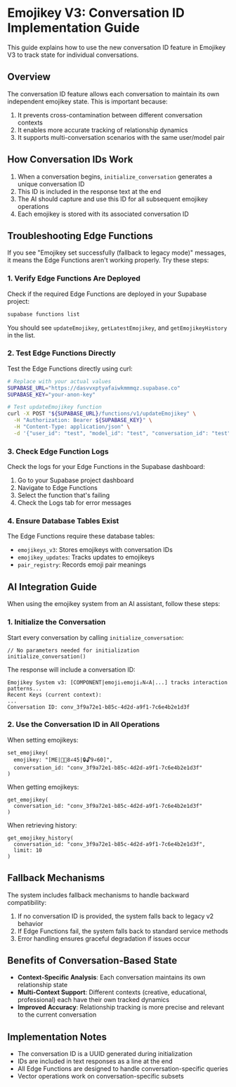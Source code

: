 # Emojikey V3: Conversation ID Implementation Guide

This guide explains how to use the new conversation ID feature in Emojikey V3 to track state for individual conversations.

## Overview

The conversation ID feature allows each conversation to maintain its own independent emojikey state. This is important because:

1. It prevents cross-contamination between different conversation contexts
2. It enables more accurate tracking of relationship dynamics
3. It supports multi-conversation scenarios with the same user/model pair

## How Conversation IDs Work

1. When a conversation begins, `initialize_conversation` generates a unique conversation ID
2. This ID is included in the response text at the end
3. The AI should capture and use this ID for all subsequent emojikey operations
4. Each emojikey is stored with its associated conversation ID

## Troubleshooting Edge Functions

If you see "Emojikey set successfully (fallback to legacy mode)" messages, it means the Edge Functions aren't working properly. Try these steps:

### 1. Verify Edge Functions Are Deployed

Check if the required Edge Functions are deployed in your Supabase project:

```bash
supabase functions list
```

You should see `updateEmojikey`, `getLatestEmojikey`, and `getEmojikeyHistory` in the list.

### 2. Test Edge Functions Directly

Test the Edge Functions directly using curl:

```bash
# Replace with your actual values
SUPABASE_URL="https://dasvvxptyafaiwkmmmqz.supabase.co"
SUPABASE_KEY="your-anon-key"

# Test updateEmojikey function
curl -X POST "${SUPABASE_URL}/functions/v1/updateEmojikey" \
  -H "Authorization: Bearer ${SUPABASE_KEY}" \
  -H "Content-Type: application/json" \
  -d '{"user_id": "test", "model_id": "test", "conversation_id": "test", "emojikey": "[ME|🧠🎨8∠45]"}'
```

### 3. Check Edge Function Logs

Check the logs for your Edge Functions in the Supabase dashboard:

1. Go to your Supabase project dashboard
2. Navigate to Edge Functions
3. Select the function that's failing
4. Check the Logs tab for error messages

### 4. Ensure Database Tables Exist

The Edge Functions require these database tables:
- `emojikeys_v3`: Stores emojikeys with conversation IDs
- `emojikey_updates`: Tracks updates to emojikeys
- `pair_registry`: Records emoji pair meanings

## AI Integration Guide

When using the emojikey system from an AI assistant, follow these steps:

### 1. Initialize the Conversation

Start every conversation by calling `initialize_conversation`:

```
// No parameters needed for initialization
initialize_conversation()
```

The response will include a conversation ID:
```
Emojikey System v3: [COMPONENT|emoji₁emoji₂N∠A|...] tracks interaction patterns...
Recent Keys (current context):
...
Conversation ID: conv_3f9a72e1-b85c-4d2d-a9f1-7c6e4b2e1d3f
```

### 2. Use the Conversation ID in All Operations

When setting emojikeys:
```
set_emojikey(
  emojikey: "[ME|🧠🎨8∠45|🔒🔓9∠60]",
  conversation_id: "conv_3f9a72e1-b85c-4d2d-a9f1-7c6e4b2e1d3f"
)
```

When getting emojikeys:
```
get_emojikey(
  conversation_id: "conv_3f9a72e1-b85c-4d2d-a9f1-7c6e4b2e1d3f"
)
```

When retrieving history:
```
get_emojikey_history(
  conversation_id: "conv_3f9a72e1-b85c-4d2d-a9f1-7c6e4b2e1d3f",
  limit: 10
)
```

## Fallback Mechanisms

The system includes fallback mechanisms to handle backward compatibility:

1. If no conversation ID is provided, the system falls back to legacy v2 behavior
2. If Edge Functions fail, the system falls back to standard service methods
3. Error handling ensures graceful degradation if issues occur

## Benefits of Conversation-Based State

- **Context-Specific Analysis**: Each conversation maintains its own relationship state
- **Multi-Context Support**: Different contexts (creative, educational, professional) each have their own tracked dynamics
- **Improved Accuracy**: Relationship tracking is more precise and relevant to the current conversation

## Implementation Notes

- The conversation ID is a UUID generated during initialization
- IDs are included in text responses as a line at the end
- All Edge Functions are designed to handle conversation-specific queries
- Vector operations work on conversation-specific subsets

